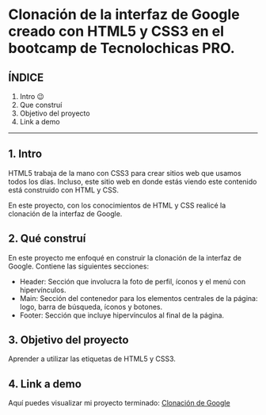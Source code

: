 # Clonación de la interfaz de Google creado con HTML5 y CSS3 en el bootcamp de Tecnolochicas PRO.


## ÍNDICE

1. Intro 😉
2. Que construí
3. Objetivo del proyecto
4. Link a demo

****

## 1. Intro
HTML5 trabaja de la mano con CSS3 para crear sitios web que usamos todos los días. Incluso, este sitio web en donde estás viendo este contenido está construido con HTML y CSS. 

En este proyecto, con los conocimientos de HTML y CSS realicé la clonación de la interfaz de Google. 

## 2. Qué construí
En este proyecto me enfoqué en construir la clonación de la interfaz de Google.
Contiene las siguientes secciones:

* Header: Sección que involucra la foto de perfil, íconos y el menú con hipervínculos.
* Main: Sección del contenedor para los elementos centrales de la página: logo, barra de búsqueda, íconos y botones.
* Footer: Sección que incluye hipervínculos al final de la página.

## 3. Objetivo del proyecto
Aprender a utilizar las etiquetas de HTML5 y CSS3.

## 4. Link a demo
Aquí puedes visualizar mi proyecto terminado: [Clonación de Google](https://monumental-pixie-3eae64.netlify.app/)
